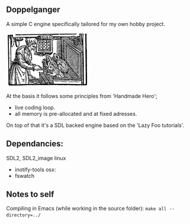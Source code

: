 

Doppelganger
------------

A simple C engine specifically tailored for my own hobby project.

![Alt text](/resources/familiars.jpg?raw=true "Witch and her familiars")


At the basis it follows some principles from 'Handmade Hero';
- live coding loop.
- all memory is pre-allocated and at fixed adresses.

On top of that it's a SDL backed engine based on the 'Lazy Foo tutorials'.


Dependancies:
-------------
SDL2, SDL2_image
linux
* inotify-tools
osx:
* fswatch



Notes to self
-------------

Compiling in Emacs (while working in the source folder):
`make all --directory=../`
